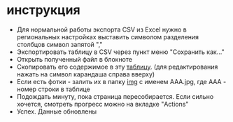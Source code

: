 # инструкция
- Для нормальной работы экспорта CSV из Excel нужно в региональных настройках выставить символом разделения столбцов символ запятой ","
- Экспортировать таблицу в CSV через пункт меню "Сохранить как..."
- Открыть полученный файл в блокноте
- Скопировать его содержимое в эту [таблицу](./_data/pets2.csv). (для редактирования нажать на символ карандаша справа вверху)
- Если есть фотки - залить их в папку [img](./img/) с именем AAA.jpg, где AAA - номер строки в таблице
- Подождать минуту, пока страница пересобирается. Если сильно хочется, смотреть прогресс можно на вкладке "Actions"
- Успех. Данные обновлены
